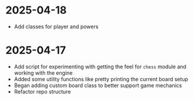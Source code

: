 # 2025-04-18
* Add classes for player and powers

# 2025-04-17
* Add script for experimenting with getting the feel for `chess` module and working with the engine 
* Added some utility functions like pretty printing the current board setup
* Began adding custom board class to better support game mechanics
* Refactor repo structure

